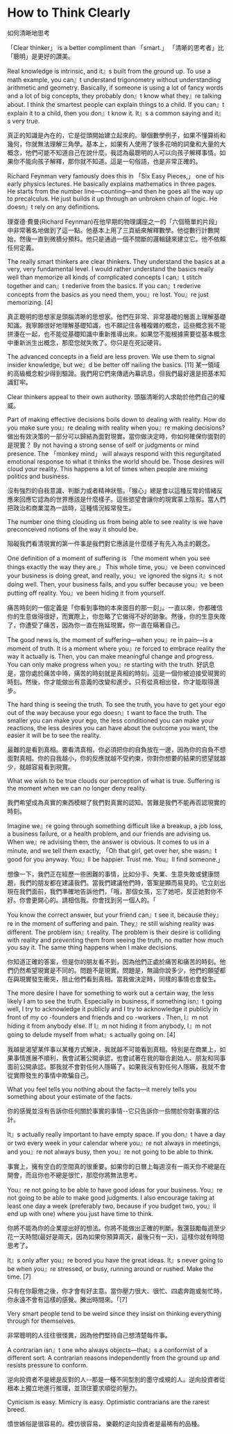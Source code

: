 # How to Think Clearly

如何清晰地思考

「Clear thinker」 is a better compliment than 「smart.」
「清晰的思考者」比「聰明」是更好的讚美。

Real knowledge is intrinsic, and it』s built from the ground up. To use a math example, you can』t understand trigonometry without understanding arithmetic and geometry. Basically, if someone is using a lot of fancy words and a lot of big concepts, they probably don』t know what they』re talking about. I think the smartest people can explain things to a child. If you can』t explain it to a child, then you don』t know it. It』s a common saying and it』s very true.

真正的知識是內在的，它是從頭開始建立起來的。舉個數學例子，如果不懂算術和幾何，你就無法理解三角學。基本上，如果有人使用了很多花哨的詞彙和大量的大概念，他們可能不知道自己在說什麼。我認為最聰明的人可以向孩子解釋事情。如果你不能向孩子解釋，那你就不知道。這是一句俗語，也是非常正確的。

Richard Feynman very famously does this in 「Six Easy Pieces,」 one of his early physics lectures. He basically explains mathematics in three pages. He starts from the number line—counting—and then he goes all the way up to precalculus. He just builds it up through an unbroken chain of logic. He doesn』t rely on any definitions.

理查德·費曼(Richard Feynman)在他早期的物理講座之一的「六個簡單的片段」中非常著名地做到了這一點。他基本上用了三頁紙來解釋數學。他從數行計數開始，然後一直到微積分預科。他只是通過一個不間斷的邏輯鏈來建立它。他不依賴任何定義。

The really smart thinkers are clear thinkers. They understand the basics at a very, very fundamental level. I would rather understand the basics really well than memorize all kinds of complicated concepts I can』t stitch together and can』t rederive from the basics. If you can』t rederive concepts from the basics as you need them, you』re lost. You』re just memorizing. [4]

真正聰明的思想家是頭腦清晰的思想家。他們在非常、非常基礎的層面上理解基礎知識。我寧願很好地理解基礎知識，也不願記住各種複雜的概念，這些概念我不能拼湊在一起，也不能從基礎知識中重新推導出來。如果您不能根據需要從基本概念中重新派生出概念，那麼您就失敗了。你只是在死記硬背。

The advanced concepts in a field are less proven. We use them to signal insider knowledge, but we』d be better off nailing the basics. [11]
某一領域的高級概念較少得到驗證。我們用它們來傳遞內幕訊息，但我們最好還是把基本知識釘牢。

Clear thinkers appeal to their own authority.
頭腦清晰的人求助於他們自己的權威。

Part of making effective decisions boils down to dealing with reality. How do you make sure you』re dealing with reality when you』re making decisions?
做出有效決策的一部分可以歸結為面對現實。當你做決定時，你如何確保你面對的是現實？
By not having a strong sense of self or judgments or mind presence. The 「monkey mind」 will always respond with this regurgitated emotional response to what it thinks the world should be. Those desires will cloud your reality. This happens a lot of times when people are mixing politics and business.

沒有強烈的自我意識、判斷力或者精神狀態。「猴心」總是會以這種反胃的情緒反應來回應它認為的世界應該是什麼樣子。這些慾望會讓你的現實蒙上陰影。當人們把政治和商業混為一談時，這種情況經常發生。

The number one thing clouding us from being able to see reality is we have preconceived notions of the way it should be.

阻礙我們看清現實的第一件事是我們對它應該是什麼樣子有先入為主的觀念。

One definition of a moment of suffering is 「the moment when you see things exactly the way they are.」 This whole time, you』ve been convinced your business is doing great, and really, you』ve ignored the signs it』s not doing well. Then, your business fails, and you suffer because you』ve been putting off reality. You』ve been hiding it from yourself.

痛苦時刻的一個定義是「你看到事物的本來面目的那一刻」。一直以來，你都確信你的生意做得很好，而實際上，你忽略了它做得不好的跡象。然後，你的生意失敗了，你遭受了痛苦，因為你一直在拖延現實。你一直在瞞著自己。

The good news is, the moment of suffering—when you』re in pain—is a moment of truth. It is a moment where you』re forced to embrace reality the way it actually is. Then, you can make meaningful change and progress. You can only make progress when you』re starting with the truth.
好訊息是，當你處於痛苦中時，痛苦的時刻就是真相的時刻。這是一個你被迫接受現實的時刻。然後，你才能做出有意義的改變和進步。只有從真相出發，你才能取得進步。

The hard thing is seeing the truth. To see the truth, you have to get your ego out of the way because your ego doesn』t want to face the truth. The smaller you can make your ego, the less conditioned you can make your reactions, the less desires you can have about the outcome you want, the easier it will be to see the reality.

最難的是看到真相。要看清真相，你必須把你的自負放在一邊，因為你的自負不想面對真相。你的自我越小，你的反應就越不受約束，你對你想要的結果的慾望就越少，就越容易看到現實。

What we wish to be true clouds our perception of what is true. Suffering is the moment when we can no longer deny reality.

我們希望成為真實的東西模糊了我們對真實的認知。苦難是我們不能再否認現實的時刻。

Imagine we』re going through something difficult like a breakup, a job loss, a business failure, or a health problem, and our friends are advising us. When we』re advising them, the answer is obvious. It comes to us in a minute, and we tell them exactly, 「Oh that girl, get over her, she wasn』t good for you anyway. You』ll be happier. Trust me. You』ll find someone.」

想像一下，我們正在經歷一些困難的事情，比如分手、失業、生意失敗或健康問題，我們的朋友都在建議我們。當我們建議他們時，答案是顯而易見的。它立刻出現在我們面前，我們準確地告訴他們，「哦，那個女孩，忘了她吧，反正她對你不好。你會更開心的。請相信我。你會找到另一個人的。「

You know the correct answer, but your friend can』t see it, because they』re in the moment of suffering and pain. They』re still wishing reality was different. The problem isn』t reality. The problem is their desire is colliding with reality and preventing them from seeing the truth, no matter how much you say it. The same thing happens when I make decisions.

你知道正確的答案，但是你的朋友看不到，因為他們正處於痛苦和痛苦的時刻。他們仍然希望現實是不同的。問題不是現實。問題是，無論你說多少，他們的願望都在與現實發生衝突，阻止他們看到真相。當我做決定時，同樣的事情也會發生。

The more desire I have for something to work out a certain way, the less likely I am to see the truth. Especially in business, if something isn』t going well, I try to acknowledge it publicly and I try to acknowledge it publicly in front of my co -founders and friends and co -workers . Then, I』m not hiding it from anybody else. If I』m not hiding it from anybody, I』m not going to delude myself from what』s actually going on. [4]

我越是渴望某件事以某種方式解決，我就越不可能看到真相。特別是在商業上，如果事情進展不順利，我會試著公開承認，也會試著在我的聯合創始人、朋友和同事面前公開承認。那我就不會對任何人隱瞞了。如果我沒有對任何人隱瞞，我就不會從實際發生的事情中欺騙自己。

What you feel tells you nothing about the facts—it merely tells you something about your estimate of the facts.

你的感覺並沒有告訴你任何關於事實的事情--它只告訴你一些關於你對事實的估計。

It』s actually really important to have empty space. If you don』t have a day or two every week in your calendar where you』re not always in meetings, and you』re not always busy, then you』re not going to be able to think.

事實上，擁有空白的空間真的很重要。如果你的日曆上每週沒有一兩天你不總是在開會，而且你也不總是很忙，那麼你將無法思考。

You』re not going to be able to have good ideas for your business. You』re not going to be able to make good judgments. I also encourage taking at least one day a week (preferably two, because if you budget two, you』ll end up with one) where you just have time to think.

你將不能為你的企業提出好的想法。你將不能做出正確的判斷。我還鼓勵每週至少花一天時間(最好是兩天，因為如果你預算兩天，最後只有一天)，這樣你就有時間思考了。

It』s only after you』re bored you have the great ideas. It』s never going to be when you』re stressed, or busy, running around or rushed. Make the time. [7]

只有在你厭倦之後，你才會有好主意。當你壓力很大、很忙、四處奔跑或匆忙時，你永遠不會有這樣的感覺。騰出時間來。「[7]

Very smart people tend to be weird since they insist on thinking everything through for themselves.

非常聰明的人往往很怪異，因為他們堅持自己想清楚每件事。

A contrarian isn』t one who always objects—that』s a conformist of a different sort. A contrarian reasons independently from the ground up and resists pressure to conform.

逆向投資者不是總是反對的人--那是一種不同型別的墨守成規的人。逆向投資者從根本上獨立地進行推理，並頂住要求順從的壓力。

Cynicism is easy. Mimicry is easy.
Optimistic contrarians are the rarest breed.

憤世嫉俗是很容易的。模仿很容易，
樂觀的逆向投資者是最稀有的品種。
